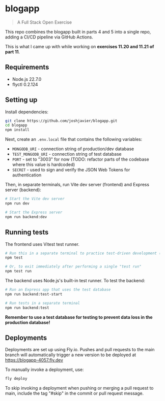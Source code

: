 # blogapp

> A Full Stack Open Exercise

This repo combines the blogapp built in parts 4 and 5 into a single repo, adding a CI/CD pipeline via GitHub Actions.

This is what I came up with while working on **exercises 11.20 and 11.21 of part 11**.

## Requirements

- Node.js 22.7.0
- flyctl 0.2.124

## Setting up

Install dependencies:

```sh
git clone https://github.com/joshjavier/blogapp.git
cd blogapp
npm install
```

Next, create an `.env.local` file that contains the following variables:

- `MONGODB_URI` - connection string of production/dev database
- `TEST_MONGODB_URI` - connection string of test database
- `PORT` - set to "3003" for now (TODO: refactor parts of the codebase where this value is hardcoded)
- `SECRET` - used to sign and verify the JSON Web Tokens for authentication

Then, in separate terminals, run Vite dev server (frontend) and Express server (backend):

```sh
# Start the Vite dev server
npm run dev

# Start the Express server
npm run backend:dev
```

## Running tests

The frontend uses Vitest test runner.

```sh
# Run this in a separate terminal to practice test-driven development (TDD)
npm test

# Or, to exit immediately after performing a single "test run"
npm test run
```

The backend uses Node.js's built-in test runner. To test the backend:

```sh
# Run an Express app that uses the test database
npm run backend:test-start

# Run tests in a separate terminal
npm run backend:test
```

**Remember to use a test database for testing to prevent data loss in the production database!**

## Deployments

Deployments are set up using Fly.io. Pushes and pull requests to the main branch will automatically trigger a new version to be deployed at https://blogapp-4057.fly.dev

To manually invoke a deployment, use:

```sh
fly deploy
```

To skip invoking a deployment when pushing or merging a pull request to main, include the tag "#skip" in the commit or pull request message.
